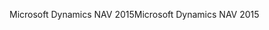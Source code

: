 <span data-ttu-id="53d62-101">Microsoft Dynamics NAV 2015</span><span class="sxs-lookup"><span data-stu-id="53d62-101">Microsoft Dynamics NAV 2015</span></span>